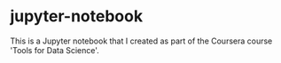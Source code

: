 # jupyter-notebook

This is a Jupyter notebook that I created as part of the Coursera course 'Tools for Data Science'.
